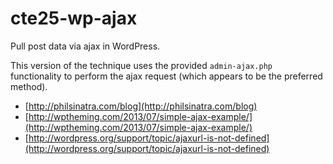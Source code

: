 cte25-wp-ajax
=============

Pull post data via ajax in WordPress.

This version of the technique uses the provided `admin-ajax.php` functionality to perform the ajax request (which appears to be the preferred method).

- [http://philsinatra.com/blog](http://philsinatra.com/blog)
- [http://wptheming.com/2013/07/simple-ajax-example/](http://wptheming.com/2013/07/simple-ajax-example/)
- [http://wordpress.org/support/topic/ajaxurl-is-not-defined](http://wordpress.org/support/topic/ajaxurl-is-not-defined)
